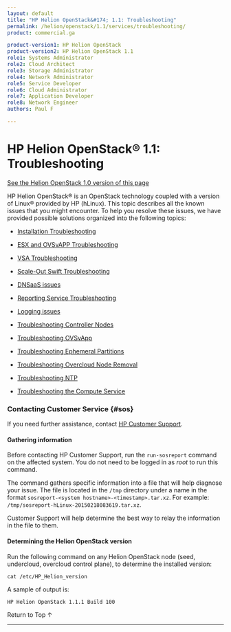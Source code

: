 ```yaml
---
layout: default
title: "HP Helion OpenStack&#174; 1.1: Troubleshooting"
permalink: /helion/openstack/1.1/services/troubleshooting/
product: commercial.ga

product-version1: HP Helion OpenStack
product-version2: HP Helion OpenStack 1.1
role1: Systems Administrator 
role2: Cloud Architect 
role3: Storage Administrator 
role4: Network Administrator 
role5: Service Developer 
role6: Cloud Administrator 
role7: Application Developer 
role8: Network Engineer 
authors: Paul F

---
```

<!--UNDER REVISION-->

<script>

function PageRefresh {
onLoad="window.refresh"
}

PageRefresh();

</script>
<!-- <p style="font-size: small;"> <a href="/helion/openstack/1.1/services/object/overview/">&#9664; PREV</a> | <a href="/helion/openstack/1.1/services/overview/">&#9650; UP</a> | <a href="/helion/openstack/1.1/services/reporting/overview/"> NEXT &#9654</a> </p> -->


# HP Helion OpenStack&#174; 1.1: Troubleshooting 
[See the Helion OpenStack 1.0 version of this page](/helion/openstack/services/troubleshooting/)

HP Helion OpenStack&#174; is an OpenStack technology coupled with a version of Linux&#174; provided by HP (hLinux). This topic describes all the known issues that you might encounter. To help you resolve these issues, we have provided possible solutions organized into the following topics:


* [Installation Troubleshooting](/helion/openstack/1.1/services/troubleshooting/install/)

* [ESX and OVSvAPP Troubleshooting](/helion/openstack/1.1/services/troubleshooting/esx/)

* [VSA Troubleshooting](/helion/openstack/1.1/services/troubleshooting/vsa/)

* [Scale-Out Swift Troubleshooting](/helion/openstack/1.1/services/troubleshooting/swift/)

* [DNSaaS issues](/helion/openstack/1.1/services/troubleshooting/dns/)

* [Reporting Service Troubleshooting](/helion/openstack/1.1/services/reporting/troubleshooting/)

* [Logging issues](/helion/openstack/1.1/services/troubleshooting/logging/)

* [Troubleshooting Controller Nodes](/helion/openstack/1.1/services/troubleshooting/controllers)

* [Troubleshooting OVSvApp](/helion/openstack/1.1/services/troubleshooting/ovsvapp/)

* [Troubleshooting Ephemeral Partitions](/helion/openstack/1.1/services/troubleshooting/ephemeral_partitions/)

* [Troubleshooting Overcloud Node Removal](/helion/openstack/1.1/services/troubleshooting/overcloud/)

* [Troubleshooting NTP](/helion/openstack/1.1/services/troubleshooting/ntp/)

* [Troubleshooting the Compute Service](/helion/openstack/1.1/services/troubleshooting/compute/)

### Contacting Customer Service {#sos}

If you need further assistance, contact [HP Customer Support](http://www.hpcloud.com/about/contact). 

#### Gathering information ####

Before contacting HP Customer Support, run the `run-sosreport` command on the affected system. You do not need to be logged in as *root* to run this command.

The command gathers specific information into a file that will help diagnose your issue. The file is located in the `/tmp` directory under a name in the format `sosreport-<system hostname>-<timestamp>.tar.xz`. For example: `/tmp/sosreport-hLinux-20150218083619.tar.xz`. 

Customer Support will help determine the best way to relay the information in the file to them.


#### Determining the Helion OpenStack version ####

Run the following command on any Helion OpenStack node (seed, undercloud, overcloud control plane), to determine the installed version:

	cat /etc/HP_Helion_version

A sample of output is:

	HP Helion OpenStack 1.1.1 Build 100


<a href="#top" style="padding:14px 0px 14px 0px; text-decoration: none;"> Return to Top &#8593;</a>

----
